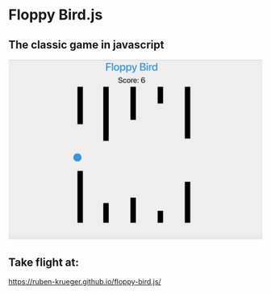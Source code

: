# Floppy Bird.js

## The classic game in javascript

![alt text](screenshot.png)



## Take flight at:
https://ruben-krueger.github.io/floppy-bird.js/
